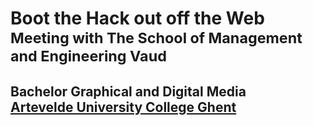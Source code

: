 Boot the Hack out off the Web<br><small>Meeting with The School of Management and Engineering Vaud</small>
==========================================================================================
## Bachelor **Graphical and Digital Media**<br>[Artevelde University College Ghent](http://www.arteveldeuniversitycollege.be/programmes/bachelor/graphical-and-digital-media-dutch)